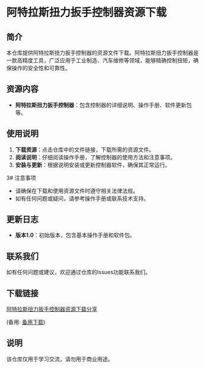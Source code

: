 # 阿特拉斯扭力扳手控制器资源下载

## 简介
本仓库提供阿特拉斯扭力扳手控制器的资源文件下载。阿特拉斯扭力扳手控制器是一款高精度工具，广泛应用于工业制造、汽车维修等领域，能够精确控制扭矩，确保操作的安全性和可靠性。

## 资源内容
- **阿特拉斯扭力扳手控制器**：包含控制器的详细说明、操作手册、软件更新包等。

## 使用说明
1. **下载资源**：点击仓库中的文件链接，下载所需的资源文件。
2. **阅读说明**：仔细阅读操作手册，了解控制器的使用方法和注意事项。
3. **安装与更新**：根据说明安装或更新控制器软件，确保其正常运行。

3# 注意事项
- 请确保在下载和使用资源文件时遵守相关法律法规。
- 如有任何问题或疑问，请参考操作手册或联系技术支持。

## 更新日志
- **版本1.0**：初始版本，包含基本操作手册和软件包。

## 联系我们
如有任何问题或建议，欢迎通过仓库的Issues功能联系我们。

## 下载链接
[阿特拉斯扭力扳手控制器资源下载分享](https://pan.quark.cn/s/0fba63116105) 

(备用: [备用下载](https://pan.baidu.com/s/1hIifU_ngLI2i03au2MSwVQ?pwd=1234))

## 说明

该仓库仅用于学习交流，请勿用于商业用途。
